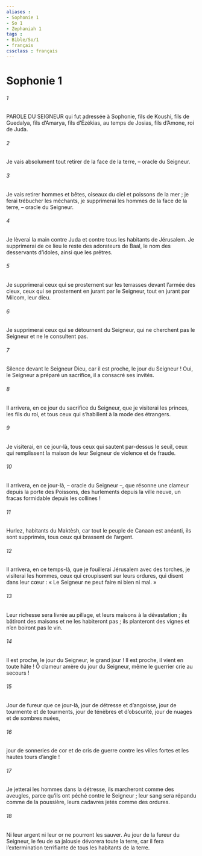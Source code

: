 ```yaml
---
aliases : 
- Sophonie 1
- So 1
- Zephaniah 1
tags : 
- Bible/So/1
- français
cssclass : français
---
```


# Sophonie 1

###### 1
PAROLE DU SEIGNEUR qui fut adressée à Sophonie, fils de Koushi, fils de Guedalya, fils d’Amarya, fils d’Ézékias, au temps de Josias, fils d’Amone, roi de Juda.
###### 2
Je vais absolument tout retirer
de la face de la terre,
– oracle du Seigneur.
###### 3
Je vais retirer hommes et bêtes,
oiseaux du ciel et poissons de la mer ;
je ferai trébucher les méchants,
je supprimerai les hommes de la face de la terre,
– oracle du Seigneur.
###### 4
Je lèverai la main contre Juda
et contre tous les habitants de Jérusalem.
Je supprimerai de ce lieu le reste des adorateurs de Baal,
le nom des desservants d’idoles, ainsi que les prêtres.
###### 5
Je supprimerai ceux qui se prosternent sur les terrasses
devant l’armée des cieux,
ceux qui se prosternent en jurant par le Seigneur,
tout en jurant par Milcom, leur dieu.
###### 6
Je supprimerai ceux qui se détournent du Seigneur,
qui ne cherchent pas le Seigneur et ne le consultent pas.
###### 7
Silence devant le Seigneur Dieu,
car il est proche, le jour du Seigneur !
Oui, le Seigneur a préparé un sacrifice,
il a consacré ses invités.
###### 8
Il arrivera, en ce jour du sacrifice du Seigneur,
que je visiterai les princes, les fils du roi,
et tous ceux qui s’habillent à la mode des étrangers.
###### 9
Je visiterai, en ce jour-là,
tous ceux qui sautent par-dessus le seuil,
ceux qui remplissent la maison de leur Seigneur
de violence et de fraude.
###### 10
Il arrivera, en ce jour-là,
– oracle du Seigneur –,
que résonne une clameur depuis la porte des Poissons,
des hurlements depuis la ville neuve,
un fracas formidable depuis les collines !
###### 11
Hurlez, habitants du Maktèsh,
car tout le peuple de Canaan est anéanti,
ils sont supprimés, tous ceux qui brassent de l’argent.
###### 12
Il arrivera, en ce temps-là,
que je fouillerai Jérusalem avec des torches,
je visiterai les hommes,
ceux qui croupissent sur leurs ordures,
qui disent dans leur cœur :
« Le Seigneur ne peut faire ni bien ni mal. »
###### 13
Leur richesse sera livrée au pillage,
et leurs maisons à la dévastation ;
ils bâtiront des maisons et ne les habiteront pas ;
ils planteront des vignes et n’en boiront pas le vin.
###### 14
Il est proche, le jour du Seigneur, le grand jour !
Il est proche, il vient en toute hâte !
Ô clameur amère du jour du Seigneur,
même le guerrier crie au secours !
###### 15
Jour de fureur que ce jour-là,
jour de détresse et d’angoisse,
jour de tourmente et de tourments,
jour de ténèbres et d’obscurité,
jour de nuages et de sombres nuées,
###### 16
jour de sonneries de cor et de cris de guerre
contre les villes fortes et les hautes tours d’angle !
###### 17
Je jetterai les hommes dans la détresse,
ils marcheront comme des aveugles,
parce qu’ils ont péché contre le Seigneur ;
leur sang sera répandu comme de la poussière,
leurs cadavres jetés comme des ordures.
###### 18
Ni leur argent ni leur or
ne pourront les sauver.
Au jour de la fureur du Seigneur,
le feu de sa jalousie dévorera toute la terre,
car il fera l’extermination terrifiante
de tous les habitants de la terre.

